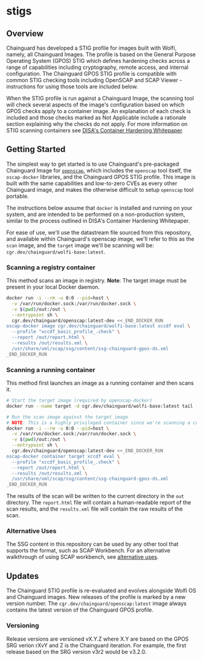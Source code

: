 # stigs

## Overview

Chainguard has developed a STIG profile for images built with Wolfi, namely,
all Chainguard Images.  The profile is based on the General Purpose Operating
System (GPOS) STIG which defines hardening checks across a range of
capabilities including cryptography, remote access, and internal configuration.
The Chainguard GPOS STIG profile is compatible with common STIG checking tools
including OpenSCAP and SCAP Viewer - instructions for using those tools are
included below.

When the STIG profile is run against a Chainguard Image, the scanning tool will
check several aspects of the image's configuration based on which GPOS checks
apply to a container image.  An explanation of each check is included and those
checks marked as Not Applicable include a rationale section explaining why the
checks do not apply.  For more information on STIG scanning containers see
[DISA's Container Hardening
Whitepaper](https://dl.dod.cyber.mil/wp-content/uploads/devsecops/pdf/Final_DevSecOps_Enterprise_Container_Hardening_Guide_1.2.pdf)

## Getting Started

The simplest way to get started is to use Chainguard's pre-packaged Chainguard
Image for
[`openscap`](https://images.chainguard.dev/directory/image/openscap/overview),
which includes the `openscap` tool itself, the `oscap-docker` libraries, and
the Chainguard GPOS STIG profile. This image is built with the same
capabilities and low-to-zero CVEs as every other Chainguard image, and makes
the otherwise difficult to setup `openscap` tool portable.

The instructions below assume that `docker` is installed and running on your
system, and are intended to be performed on a non-production system, similar to
the process outlined in DISA's Container Hardening Whitepaper.

For ease of use, we'll use the datastream file sourced from this repository,
and available within Chainguard's openscap image, we'll refer to this as the
`scan` image, and the `target` image we'll be scanning will be:
`cgr.dev/chainguard/wolfi-base:latest`.

### Scanning a registry container

This method scans an image in registry. **Note**: The target image must be present in your local Docker daemon.

```bash
docker run -i --rm -u 0:0 --pid=host \
  -v /var/run/docker.sock:/var/run/docker.sock \
  -v $(pwd)/out:/out \
  --entrypoint sh \
  cgr.dev/chainguard/openscap:latest-dev <<_END_DOCKER_RUN
oscap-docker image cgr.dev/chainguard/wolfi-base:latest xccdf eval \
  --profile "xccdf_basic_profile_.check" \
  --report /out/report.html \
  --results /out/results.xml \
  /usr/share/xml/scap/ssg/content/ssg-chainguard-gpos-ds.xml
_END_DOCKER_RUN
```

### Scanning a running container

This method first launches an image as a running container and then scans it.

```bash
# Start the target image (required by openscap-docker)
docker run --name target -d cgr.dev/chainguard/wolfi-base:latest tail -f /dev/null

# Run the scan image against the target image
# NOTE: This is a highly privileged container since we're scanning a container being run by the host's docker daemon.
docker run -i --rm -u 0:0 --pid=host \
  -v /var/run/docker.sock:/var/run/docker.sock \
  -v $(pwd)/out:/out \
  --entrypoint sh \
  cgr.dev/chainguard/openscap:latest-dev <<_END_DOCKER_RUN
oscap-docker container target xccdf eval \
  --profile "xccdf_basic_profile_.check" \
  --report /out/report.html \
  --results /out/results.xml \
  /usr/share/xml/scap/ssg/content/ssg-chainguard-gpos-ds.xml
_END_DOCKER_RUN
```

The results of the scan will be written to the current directory in the `out`
directory.  The `report.html` file will contain a human-readable report of the
scan results, and the `results.xml` file will contain the raw results of the
scan.

### Alternative Uses

The SSG content in this repository can be used by any other tool that supports
the format, such as SCAP Workbench. For an alternative walkthrough of using
SCAP workbench, see [alternative uses](./docs/alternatives.md).

## Updates

The Chainguard STIG profile is re-evaluated and evolves alongside Wolfi OS and
Chainguard images. New releases of the profile is marked by a new version
number. The `cgr.dev/chainguard/openscap:latest` image always contains the
latest version of the Chainguard GPOS profile.

### Versioning

Release versions are versioned vX.Y.Z where X.Y are based on the GPOS
SRG verion rXvY and Z is the Chainguard iteration. For example, the
first release based on the SRG version v3r2 would be v3.2.0.
